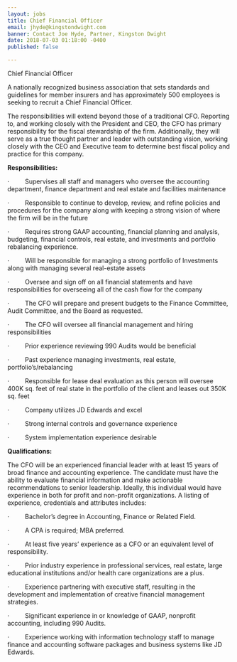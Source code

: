 ```yaml
---
layout: jobs
title: Chief Financial Officer
email: jhyde@kingstondwight.com
banner: Contact Joe Hyde, Partner, Kingston Dwight
date: 2018-07-03 01:18:00 -0400
published: false

---
```

Chief Financial Officer

A nationally recognized business association that sets standards and guidelines for member insurers and has approximately 500 employees is seeking to recruit a Chief Financial Officer.

The responsibilities will extend beyond those of a traditional CFO. Reporting to, and working closely with the President and CEO, the CFO has primary responsibility for the fiscal stewardship of the firm. Additionally, they will serve as a true thought partner and leader with outstanding vision, working closely with the CEO and Executive team to determine best fiscal policy and practice for this company.

**Responsibilities:**

·         Supervises all staff and managers who oversee the accounting department,                                                          finance department and real estate and facilities maintenance

·         Responsible to continue to develop, review, and refine policies and procedures for the company along with keeping a strong vision of where the firm will be in the future

·         Requires strong GAAP accounting, financial planning and analysis, budgeting, financial controls, real estate, and investments and portfolio rebalancing experience.

·         Will be responsible for managing a strong portfolio of Investments along with managing several real-estate assets

·         Oversee and sign off on all financial statements and have responsibilities for overseeing all of the cash flow for the company

·         The CFO will prepare and present budgets to the Finance Committee, Audit Committee, and the Board as requested.

·         The CFO will oversee all financial management and hiring responsibilities

·         Prior experience reviewing 990 Audits would be beneficial

·         Past experience managing investments, real estate, portfolio’s/rebalancing

·         Responsible for lease deal evaluation as this person will oversee 400K sq. feet    of real state in the portfolio of the client and leases out 350K sq. feet

·         Company utilizes JD Edwards and excel

·         Strong internal controls and governance experience

·         System implementation experience desirable

**Qualifications:**

The CFO will be an experienced financial leader with at least 15 years of broad finance and accounting experience. The candidate must have the ability to evaluate financial information and make actionable recommendations to senior leadership. Ideally, this individual would have experience in both for profit and non-profit organizations. A listing of experience, credentials and attributes includes:

·         Bachelor’s degree in Accounting, Finance or Related Field.

·         A CPA is required; MBA preferred.

·         At least five years’ experience as a CFO or an equivalent level of responsibility.

·         Prior industry experience in professional services, real estate, large educational  institutions and/or health care organizations are a plus.

·         Experience partnering with executive staff, resulting in the development and implementation of creative financial management strategies.

·         Significant experience in or knowledge of GAAP, nonprofit accounting, including 990 Audits.

·         Experience working with information technology staff to manage finance and accounting software packages and business systems like JD Edwards.